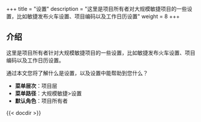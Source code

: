 +++
title = "设置"
description = "这里是项目所有者对大规模敏捷项目的一些设置，比如敏捷发布火车设置、项目编码以及工作日历设置"
weight = 8
+++

## 介绍

这里是项目所有者针对大规模敏捷项目的一些设置，比如敏捷发布火车设置、项目编码以及工作日历设置。

通过本文您将了解什么是设置，以及设置中能帮助到您什么？

- **菜单层次**：项目层
- **菜单路径**：大规模敏捷>设置
- **默认角色**：项目所有者

{{< docdir >}}
